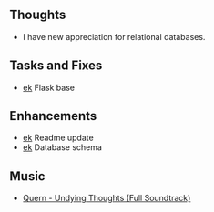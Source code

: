 ## Thoughts
* I have new appreciation for relational databases.

## Tasks and Fixes
* [ek](https://github.com/guyewhite/einketz) Flask base

## Enhancements
* [ek](https://github.com/guyewhite/einketz) Readme update
* [ek](https://github.com/guyewhite/einketz) Database schema

## Music
* [Quern - Undying Thoughts (Full Soundtrack)](https://youtu.be/2Rqn1V-Dkc0?si=h-8vmetB5Fgdc3gu)
